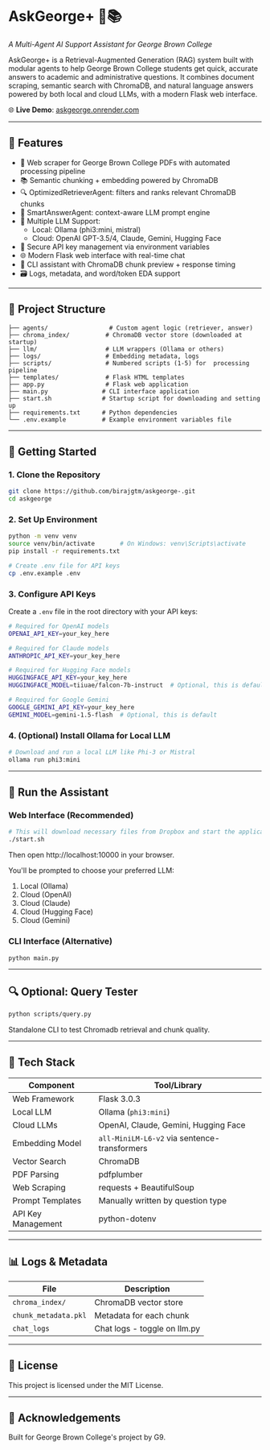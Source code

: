 # AskGeorge+ 🧠📚  
*A Multi-Agent AI Support Assistant for George Brown College*

AskGeorge+ is a Retrieval-Augmented Generation (RAG) system built with modular agents to help George Brown College students get quick, accurate answers to academic and administrative questions. It combines document scraping, semantic search with ChromaDB, and natural language answers powered by both local and cloud LLMs, with a modern Flask web interface.

🌐 **Live Demo**: [askgeorge.onrender.com](https://askgeorge.onrender.com)

---

## 🔧 Features

- 📄 Web scraper for George Brown College PDFs with automated processing pipeline  
- 📚 Semantic chunking + embedding powered by ChromaDB  
- 🔍 OptimizedRetrieverAgent: filters and ranks relevant ChromaDB chunks  
- 💬 SmartAnswerAgent: context-aware LLM prompt engine  
- 🧠 Multiple LLM Support:
  - Local: Ollama (phi3:mini, mistral)
  - Cloud: OpenAI GPT-3.5/4, Claude, Gemini, Hugging Face
- 🔐 Secure API key management via environment variables
- 🌐 Modern Flask web interface with real-time chat
- 🧪 CLI assistant with ChromaDB chunk preview + response timing  
- 🗃️ Logs, metadata, and word/token EDA support  

---

## 📁 Project Structure

```
├── agents/                 # Custom agent logic (retriever, answer)
├── chroma_index/          # ChromaDB vector store (downloaded at startup)
├── llm/                   # LLM wrappers (Ollama or others)
├── logs/                  # Embedding metadata, logs
├── scripts/               # Numbered scripts (1-5) for  processing pipeline
├── templates/             # Flask HTML templates
├── app.py                 # Flask web application
├── main.py               # CLI interface application
├── start.sh              # Startup script for downloading and setting up
├── requirements.txt      # Python dependencies
└── .env.example          # Example environment variables file
```

---

## 🚀 Getting Started

### 1. Clone the Repository
```bash
git clone https://github.com/birajgtm/askgeorge-.git
cd askgeorge
```

### 2. Set Up Environment
```bash
python -m venv venv
source venv/bin/activate       # On Windows: venv\Scripts\activate
pip install -r requirements.txt

# Create .env file for API keys
cp .env.example .env
```

### 3. Configure API Keys
Create a `.env` file in the root directory with your API keys:
```bash
# Required for OpenAI models
OPENAI_API_KEY=your_key_here

# Required for Claude models
ANTHROPIC_API_KEY=your_key_here

# Required for Hugging Face models
HUGGINGFACE_API_KEY=your_key_here
HUGGINGFACE_MODEL=tiiuae/falcon-7b-instruct  # Optional, this is default

# Required for Google Gemini
GOOGLE_GEMINI_API_KEY=your_key_here
GEMINI_MODEL=gemini-1.5-flash  # Optional, this is default
```

### 4. (Optional) Install Ollama for Local LLM
```bash
# Download and run a local LLM like Phi-3 or Mistral
ollama run phi3:mini
```

---

## 💬 Run the Assistant

### Web Interface (Recommended)
```bash
# This will download necessary files from Dropbox and start the application
./start.sh
```
Then open http://localhost:10000 in your browser.

You'll be prompted to choose your preferred LLM:
1. Local (Ollama)
2. Cloud (OpenAI)
3. Cloud (Claude)
4. Cloud (Hugging Face)
5. Cloud (Gemini)

### CLI Interface (Alternative)
```bash
python main.py
```

---

## 🔍 Optional: Query Tester
```bash
python scripts/query.py
```
Standalone CLI to test Chromadb retrieval and chunk quality.

---

## 🧠 Tech Stack

| Component          | Tool/Library                         |
|--------------------|--------------------------------------|
| Web Framework      | Flask 3.0.3                         |
| Local LLM          | Ollama (`phi3:mini`)                |
| Cloud LLMs         | OpenAI, Claude, Gemini, Hugging Face |
| Embedding Model    | `all-MiniLM-L6-v2` via sentence-transformers |
| Vector Search      | ChromaDB                             |
| PDF Parsing        | pdfplumber                           |
| Web Scraping       | requests + BeautifulSoup             |
| Prompt Templates   | Manually written by question type    |
| API Key Management | python-dotenv                        |

---

## 📊 Logs & Metadata

| File                     | Description                          |
|--------------------------|--------------------------------------|
| `chroma_index/`          | ChromaDB vector store                |
| `chunk_metadata.pkl`     | Metadata for each chunk              |
| `chat_logs`              | Chat logs - toggle on llm.py         |

---

## 📝 License

This project is licensed under the MIT License.

---

## 🙌 Acknowledgements

Built for George Brown College's project by G9.